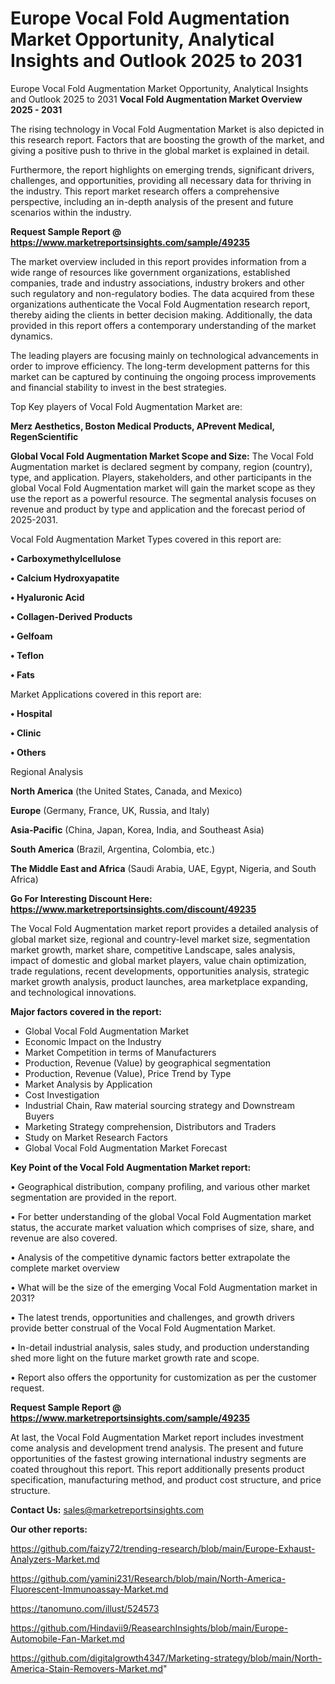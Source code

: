 # Europe Vocal Fold Augmentation Market Opportunity, Analytical Insights and Outlook 2025 to 2031
Europe Vocal Fold Augmentation Market Opportunity, Analytical Insights and Outlook 2025 to 2031
<Strong> Vocal Fold Augmentation Market Overview 2025 - 2031</strong>

The rising technology in Vocal Fold Augmentation Market is also depicted in this research report. Factors that are boosting the growth of the market, and giving a positive push to thrive in the global market is explained in detail.

Furthermore, the report highlights on emerging trends, significant drivers, challenges, and opportunities, providing all necessary data for thriving in the industry. This report market research offers a comprehensive perspective, including an in-depth analysis of the present and future scenarios within the industry.

<strong>Request Sample Report @ <a href=https://www.marketreportsinsights.com/sample/49235>https://www.marketreportsinsights.com/sample/49235</a></strong>

The market overview included in this report provides information from a wide range of resources like government organizations, established companies, trade and industry associations, industry brokers and other such regulatory and non-regulatory bodies. The data acquired from these organizations authenticate the Vocal Fold Augmentation research report, thereby aiding the clients in better decision making. Additionally, the data provided in this report offers a contemporary understanding of the market dynamics.

The leading players are focusing mainly on technological advancements in order to improve efficiency. The long-term development patterns for this market can be captured by continuing the ongoing process improvements and financial stability to invest in the best strategies.

Top Key players of Vocal Fold Augmentation Market are:

<strong>Merz Aesthetics, Boston Medical Products, APrevent Medical, RegenScientific</strong>

<strong><b>Global Vocal Fold Augmentation Market Scope and Size:</b></strong>
The Vocal Fold Augmentation market is declared segment by company, region (country), type, and application. Players, stakeholders, and other participants in the global Vocal Fold Augmentation market will gain the market scope as they use the report as a powerful resource. The segmental analysis focuses on revenue and product by type and application and the forecast period of 2025-2031.

Vocal Fold Augmentation Market Types covered in this report are:

<strong>•  Carboxymethylcellulose

•  Calcium Hydroxyapatite

•  Hyaluronic Acid

•  Collagen-Derived Products

•  Gelfoam

•  Teflon

•  Fats</strong>

Market Applications covered in this report are:

<strong>•  Hospital

•  Clinic

•  Others</strong> 

Regional Analysis

<strong>North America</strong> (the United States, Canada, and Mexico)

<strong>Europe</strong> (Germany, France, UK, Russia, and Italy)

<strong>Asia-Pacific</strong> (China, Japan, Korea, India, and Southeast Asia)

<strong>South America</strong> (Brazil, Argentina, Colombia, etc.)

<strong>The Middle East and Africa</strong> (Saudi Arabia, UAE, Egypt, Nigeria, and South Africa)

<strong>Go For Interesting Discount Here: <a href=https://www.marketreportsinsights.com/discount/49235>https://www.marketreportsinsights.com/discount/49235</a></strong>

The Vocal Fold Augmentation market report provides a detailed analysis of global market size, regional and country-level market size, segmentation market growth, market share, competitive Landscape, sales analysis, impact of domestic and global market players, value chain optimization, trade regulations, recent developments, opportunities analysis, strategic market growth analysis, product launches, area marketplace expanding, and technological innovations.

<strong><b>Major factors covered in the report:</b></strong>
<ul>
  <li>Global Vocal Fold Augmentation Market </li>
  <li>Economic Impact on the Industry</li>
  <li>Market Competition in terms of Manufacturers</li>
  <li>Production, Revenue (Value) by geographical segmentation</li>
  <li>Production, Revenue (Value), Price Trend by Type</li>
  <li>Market Analysis by Application</li>
  <li>Cost Investigation</li>
  <li>Industrial Chain, Raw material sourcing strategy and Downstream Buyers</li>
  <li>Marketing Strategy comprehension, Distributors and Traders</li>
  <li>Study on Market Research Factors</li>
  <li>Global Vocal Fold Augmentation Market Forecast</li>
</ul>

<strong><b>Key Point of the Vocal Fold Augmentation Market report:</b></strong>

• Geographical distribution, company profiling, and various other market segmentation are provided in the report.

• For better understanding of the global Vocal Fold Augmentation market status, the accurate market valuation which comprises of size, share, and revenue are also covered.

• Analysis of the competitive dynamic factors better extrapolate the complete market overview

• What will be the size of the emerging Vocal Fold Augmentation market in 2031?

• The latest trends, opportunities and challenges, and growth drivers provide better construal of the Vocal Fold Augmentation Market.

• In-detail industrial analysis, sales study, and production understanding shed more light on the future market growth rate and scope.

• Report also offers the opportunity for customization as per the customer request.

<strong>Request Sample Report @ <a href=https://www.marketreportsinsights.com/sample/49235>https://www.marketreportsinsights.com/sample/49235</a></strong>

At last, the Vocal Fold Augmentation Market report includes investment come analysis and development trend analysis. The present and future opportunities of the fastest growing international industry segments are coated throughout this report. This report additionally presents product specification, manufacturing method, and product cost structure, and price structure.

<strong>Contact Us:</strong>
sales@marketreportsinsights.com

<strong>Our other reports:</strong>

<a href=https://github.com/faizy72/trending-research/blob/main/Europe-Exhaust-Analyzers-Market.md>https://github.com/faizy72/trending-research/blob/main/Europe-Exhaust-Analyzers-Market.md</a>

<a href=https://github.com/yamini231/Research/blob/main/North-America-Fluorescent-Immunoassay-Market.md>https://github.com/yamini231/Research/blob/main/North-America-Fluorescent-Immunoassay-Market.md</a>

<a href=https://tanomuno.com/illust/524573>https://tanomuno.com/illust/524573</a>

<a href=https://github.com/Hindavii9/ReasearchInsights/blob/main/Europe-Automobile-Fan-Market.md>https://github.com/Hindavii9/ReasearchInsights/blob/main/Europe-Automobile-Fan-Market.md</a>

<a href=https://github.com/digitalgrowth4347/Marketing-strategy/blob/main/North-America-Stain-Removers-Market.md>https://github.com/digitalgrowth4347/Marketing-strategy/blob/main/North-America-Stain-Removers-Market.md</a>"
